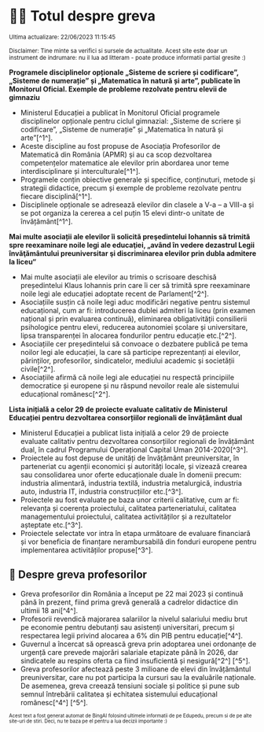 # 👩‍🏫 Totul despre greva
<sub>Ultima actualizare: 22/06/2023 11:15:45</sub>

<sub>Disclaimer: Tine minte sa verifici si sursele de actualitate. Acest site este doar un instrument de indrumare: nu il lua ad litteram - poate produce informatii partial gresite :)</sub>

**Programele disciplinelor opționale „Sisteme de scriere și codificare”, „Sisteme de numerație” și „Matematica în natură și arte”, publicate în Monitorul Oficial. Exemple de probleme rezolvate pentru elevii de gimnaziu**

- Ministerul Educației a publicat în Monitorul Oficial programele disciplinelor opționale pentru ciclul gimnazial: „Sisteme de scriere și codificare”, „Sisteme de numerație” și „Matematica în natură și arte”[^1^].
- Aceste discipline au fost propuse de Asociația Profesorilor de Matematică din România (APMR) și au ca scop dezvoltarea competențelor matematice ale elevilor prin abordarea unor teme interdisciplinare și interculturale[^1^].
- Programele conțin obiective generale și specifice, conținuturi, metode și strategii didactice, precum și exemple de probleme rezolvate pentru fiecare disciplină[^1^].
- Disciplinele opționale se adresează elevilor din clasele a V-a – a VIII-a și se pot organiza la cererea a cel puțin 15 elevi dintr-o unitate de învățământ[^1^].

**Mai multe asociații ale elevilor îi solicită preşedintelui Iohannis să trimită spre reexaminare noile legi ale educaţiei, „având în vedere dezastrul Legii învăţământului preuniversitar şi discriminarea elevilor prin dubla admitere la liceu“**

- Mai multe asociații ale elevilor au trimis o scrisoare deschisă președintelui Klaus Iohannis prin care îi cer să trimită spre reexaminare noile legi ale educației adoptate recent de Parlament[^2^].
- Asociațiile susțin că noile legi aduc modificări negative pentru sistemul educațional, cum ar fi: introducerea dublei admiteri la liceu (prin examen național și prin evaluarea continuă), eliminarea obligativității consilierii psihologice pentru elevi, reducerea autonomiei școlare și universitare, lipsa transparenței în alocarea fondurilor pentru educație etc.[^2^].
- Asociațiile cer președintelui să convoace o dezbatere publică pe tema noilor legi ale educației, la care să participe reprezentanți ai elevilor, părinților, profesorilor, sindicatelor, mediului academic și societății civile[^2^].
- Asociațiile afirmă că noile legi ale educației nu respectă principiile democratice și europene și nu răspund nevoilor reale ale sistemului educațional românesc[^2^].

**Lista inițială a celor 29 de proiecte evaluate calitativ de Ministerul Educației pentru dezvoltarea consorțiilor regionali de învățământ dual**

- Ministerul Educației a publicat lista inițială a celor 29 de proiecte evaluate calitativ pentru dezvoltarea consorțiilor regionali de învățământ dual, în cadrul Programului Operațional Capital Uman 2014-2020[^3^].
- Proiectele au fost depuse de unități de învățământ preuniversitar, în parteneriat cu agenții economici și autorități locale, și vizează crearea sau consolidarea unor oferte educaționale duale în domenii precum: industria alimentară, industria textilă, industria metalurgică, industria auto, industria IT, industria construcțiilor etc.[^3^].
- Proiectele au fost evaluate pe baza unor criterii calitative, cum ar fi: relevanța și coerența proiectului, calitatea parteneriatului, calitatea managementului proiectului, calitatea activităților și a rezultatelor așteptate etc.[^3^].
- Proiectele selectate vor intra în etapa următoare de evaluare financiară și vor beneficia de finanțare nerambursabilă din fonduri europene pentru implementarea activităților propuse[^3^].

## 🏫 Despre greva profesorilor

- Greva profesorilor din România a început pe 22 mai 2023 și continuă până în prezent, fiind prima grevă generală a cadrelor didactice din ultimii 18 ani[^4^].
- Profesorii revendică majorarea salariilor la nivelul salariului mediu brut pe economie pentru debutanți sau asistenți universitari, precum și respectarea legii privind alocarea a 6% din PIB pentru educație[^4^].
- Guvernul a încercat să oprească greva prin adoptarea unei ordonanțe de urgență care prevede majorări salariale etapizate până în 2026, dar sindicatele au respins oferta ca fiind insuficientă și nesigură[^2^] [^5^].
- Greva profesorilor afectează peste 3 milioane de elevi din învățământul preuniversitar, care nu pot participa la cursuri sau la evaluările naționale. De asemenea, greva creează tensiuni sociale și politice și pune sub semnul întrebării calitatea și echitatea sistemului educațional românesc[^4^] [^5^].


<sub><sub>Acest text a fost generat automat de BingAI folosind ultimele informatii de pe Edupedu, precum si de pe alte site-uri de stiri. Deci, nu te baza pe el pentru a lua decizii importante :)</sub></sub>